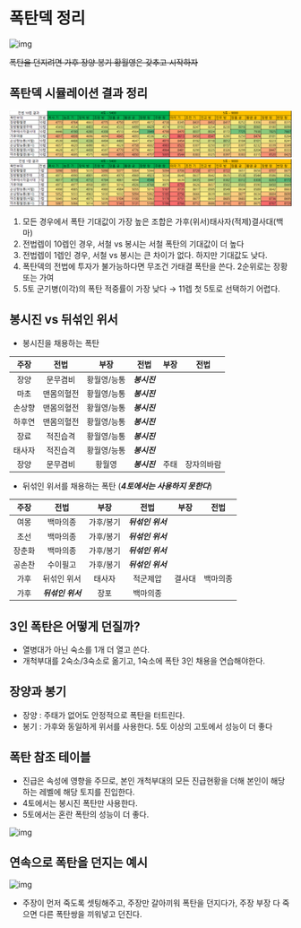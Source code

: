 # 폭탄덱 정리

![img](./../05.img/폭탄덱_header.jpg)

~~폭탄을 던지려면 가후 장양 봉기 황월영은 갖추고 시작하자~~

## 폭탄덱 시뮬레이션 결과 정리
![img](./../05.img/폭탄10렙.png)
![img](./../05.img/폭탄1렙.png)
1) 모든 경우에서 폭탄 기대값이 가장 높은 조합은 가후(위서)태사자(적제)결사대(백마)
2) 전법렙이 10렙인 경우, 서철 vs 봉시는 서철 폭탄의 기대값이 더 높다
3) 전법렙이 1렙인 경우, 서철 vs 봉시는 큰 차이가 없다. 하지만 기대값도 낮다.
4) 폭탄덱의 전법에 투자가 불가능하다면 무조건 가태결 폭탄을 쓴다. 2순위로는 장황 또는 가여
5) 5토 군기병(이각)의 폭탄 적중률이 가장 낮다 → 11렙 첫 5토로 선택하기 어렵다.

## 봉시진 vs 뒤섞인 위서

* 봉시진을 채용하는 폭탄

|주장|전법|부장|전법|부장|전법|
|:---:|:---:|:---:|:---:|:---:|:---:|
|장양|문무겸비|황월영/능통|___봉시진___|||
|마초|맨몸의혈전|황월영/능통|___봉시진___|||
|손상향|맨몸의혈전|황월영/능통|___봉시진___|||
|하후연|맨몸의혈전|황월영/능통|___봉시진___|||
|장료|적진습격|황월영/능통|___봉시진___|||
|태사자|적진습격|황월영/능통|___봉시진___|||
|장양|문무겸비|황월영|___봉시진___|주태|장자의바람|

* 뒤섞인 위서를 채용하는 폭탄 (___4토에서는 사용하지 못한다___)

|주장|전법|부장|전법|부장|전법|
|:---:|:---:|:---:|:---:|:---:|:---:|
|여몽|백마의종|가후/봉기|___뒤섞인 위서___|||
|초선|백마의종|가후/봉기|___뒤섞인 위서___|||
|장춘화|백마의종|가후/봉기|___뒤섞인 위서___|||
|공손찬|수이필고|가후/봉기|___뒤섞인 위서___|||
|가후|뒤섞인 위서|태사자|적군제압|결사대|백마의종|
|가후|___뒤섞인 위서___|장포|백마의종|||

## 3인 폭탄은 어떻게 던질까?

* 열병대가 아닌 숙소를 1개 더 열고 쓴다.
* 개척부대를 2숙소/3숙소로 옮기고, 1숙소에 폭탄 3인 채용을 연습해야한다.

## 장양과 봉기

* 장양 : 주태가 없어도 안정적으로 폭탄을 터트린다.
* 봉기 : 가후와 동일하게 위서를 사용한다. 5토 이상의 고토에서 성능이 더 좋다

## 폭탄 참조 테이블

* 진급은 속성에 영향을 주므로, 본인 개척부대의 모든 진급현황을 더해 본인이 해당하는 레벨에 해당 토지를 진입한다.
* 4토에서는 봉시진 폭탄만 사용한다.
* 5토에서는 혼란 폭탄의 성능이 더 좋다.

![img](./../05.img/폭탄목표.png)


## 연속으로 폭탄을 던지는 예시

![img](./../05.img/폭탄적용과정.jpg)

* 주장이 먼저 죽도록 셋팅해주고, 주장만 갈아끼워 폭탄을 던지다가, 주장 부장 다 죽으면 다른 폭탄쌍을 끼워넣고 던진다.